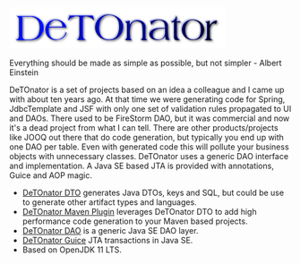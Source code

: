 ![Title](images/title.png)

Everything should be made as simple as possible, but not simpler - Albert Einstein

DeTOnator is a set of projects based on an idea a colleague and I came up with about ten years ago. At that time we were generating
code for Spring, JdbcTemplate and JSF with only one set of validation rules propagated to UI and DAOs. There used to be FireStorm
DAO, but it was commercial and now it's a dead project from what I can tell. There are other products/projects like JOOQ out there
that do code generation, but typically you end up with one DAO per table. Even with generated code this will pollute your business
objects with unnecessary classes. DeTOnator uses a generic DAO interface and implementation. A Java SE based JTA is provided with
annotations, Guice and AOP magic.
* [DeTOnator DTO](https://github.com/sgjava/detonator/tree/master/dto) generates Java DTOs, keys and SQL, but could be use to generate
other artifact types and languages.
* [DeTOnator Maven Plugin](https://github.com/sgjava/detonator/tree/master/detonator-maven-plugin) leverages DeTOnator DTO to add
high performance code generation to your Maven based projects.
* [DeTOnator DAO](https://github.com/sgjava/detonator/tree/master/dao) is a generic Java SE DAO layer.
* [DeTOnator Guice](https://github.com/sgjava/detonator/tree/master/guice) JTA transactions in Java SE.
* Based on OpenJDK 11 LTS.
